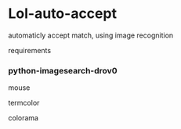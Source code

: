# Lol-auto-accept
automaticly accept match, using image recognition

requirements

### python-imagesearch-drov0

mouse

termcolor

colorama

